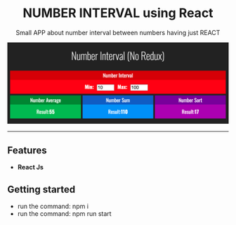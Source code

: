 <h1 align="center">
<br>
NUMBER INTERVAL using React
</h1>

<p align="center">Small APP about number interval between numbers having just REACT</p>

<div>
  <img src="index.png" alt="demo">
</div>

<hr />

## Features
- **React Js**

## Getting started

- run the command: npm i
- run the command: npm run start